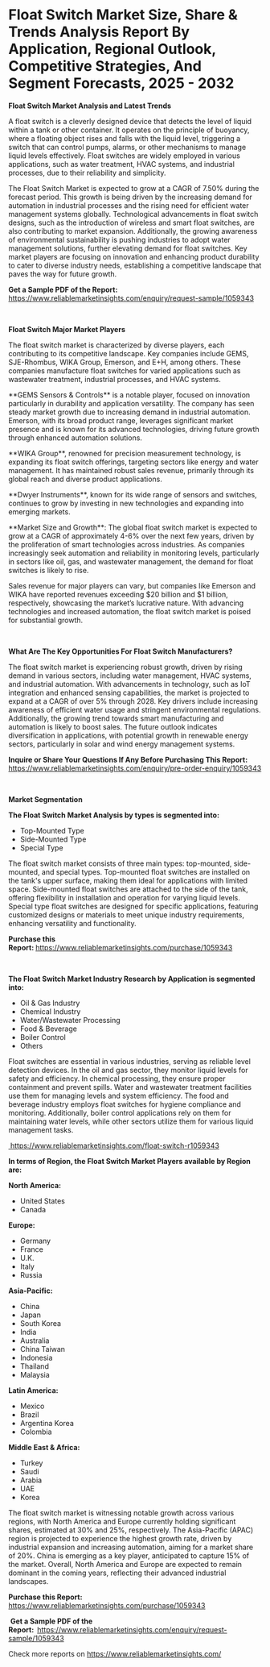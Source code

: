 <p><h1>Float Switch Market Size, Share & Trends Analysis Report By Application, Regional Outlook, Competitive Strategies, And Segment Forecasts, 2025 - 2032</h1></p><p><strong>Float Switch Market Analysis and Latest Trends</strong></p>
<p><p>A float switch is a cleverly designed device that detects the level of liquid within a tank or other container. It operates on the principle of buoyancy, where a floating object rises and falls with the liquid level, triggering a switch that can control pumps, alarms, or other mechanisms to manage liquid levels effectively. Float switches are widely employed in various applications, such as water treatment, HVAC systems, and industrial processes, due to their reliability and simplicity.</p><p>The Float Switch Market is expected to grow at a CAGR of 7.50% during the forecast period. This growth is being driven by the increasing demand for automation in industrial processes and the rising need for efficient water management systems globally. Technological advancements in float switch designs, such as the introduction of wireless and smart float switches, are also contributing to market expansion. Additionally, the growing awareness of environmental sustainability is pushing industries to adopt water management solutions, further elevating demand for float switches. Key market players are focusing on innovation and enhancing product durability to cater to diverse industry needs, establishing a competitive landscape that paves the way for future growth.</p></p>
<p><strong>Get a Sample PDF of the Report:&nbsp;</strong> <a href="https://www.reliablemarketinsights.com/enquiry/request-sample/1059343?utm_campaign=3314&utm_medium=2&utm_source=Github&utm_content=ia&utm_term=06042025&utm_id=float-switch">https://www.reliablemarketinsights.com/enquiry/request-sample/1059343</a></p>
<p>&nbsp;</p>
<p><strong>Float Switch Major Market Players</strong></p>
<p><p>The float switch market is characterized by diverse players, each contributing to its competitive landscape. Key companies include GEMS, SJE-Rhombus, WIKA Group, Emerson, and E+H, among others. These companies manufacture float switches for varied applications such as wastewater treatment, industrial processes, and HVAC systems.</p><p>**GEMS Sensors & Controls** is a notable player, focused on innovation particularly in durability and application versatility. The company has seen steady market growth due to increasing demand in industrial automation. Emerson, with its broad product range, leverages significant market presence and is known for its advanced technologies, driving future growth through enhanced automation solutions.</p><p>**WIKA Group**, renowned for precision measurement technology, is expanding its float switch offerings, targeting sectors like energy and water management. It has maintained robust sales revenue, primarily through its global reach and diverse product applications.</p><p>**Dwyer Instruments**, known for its wide range of sensors and switches, continues to grow by investing in new technologies and expanding into emerging markets. </p><p>**Market Size and Growth**: The global float switch market is expected to grow at a CAGR of approximately 4-6% over the next few years, driven by the proliferation of smart technologies across industries. As companies increasingly seek automation and reliability in monitoring levels, particularly in sectors like oil, gas, and wastewater management, the demand for float switches is likely to rise.</p><p>Sales revenue for major players can vary, but companies like Emerson and WIKA have reported revenues exceeding $20 billion and $1 billion, respectively, showcasing the market’s lucrative nature. With advancing technologies and increased automation, the float switch market is poised for substantial growth.</p></p>
<p>&nbsp;</p>
<p><strong>What Are The Key Opportunities For Float Switch Manufacturers?</strong></p>
<p><p>The float switch market is experiencing robust growth, driven by rising demand in various sectors, including water management, HVAC systems, and industrial automation. With advancements in technology, such as IoT integration and enhanced sensing capabilities, the market is projected to expand at a CAGR of over 5% through 2028. Key drivers include increasing awareness of efficient water usage and stringent environmental regulations. Additionally, the growing trend towards smart manufacturing and automation is likely to boost sales. The future outlook indicates diversification in applications, with potential growth in renewable energy sectors, particularly in solar and wind energy management systems.</p></p>
<p><strong>Inquire or Share Your Questions If Any Before Purchasing This Report:</strong> <a href="https://www.reliablemarketinsights.com/enquiry/pre-order-enquiry/1059343?utm_campaign=3314&utm_medium=2&utm_source=Github&utm_content=ia&utm_term=06042025&utm_id=float-switch">https://www.reliablemarketinsights.com/enquiry/pre-order-enquiry/1059343</a></p>
<p>&nbsp;</p>
<p><strong>Market Segmentation</strong></p>
<p><strong>The Float Switch Market Analysis by types is segmented into:</strong></p>
<p><ul><li>Top-Mounted Type</li><li>Side-Mounted Type</li><li>Special Type</li></ul></p>
<p><p>The float switch market consists of three main types: top-mounted, side-mounted, and special types. Top-mounted float switches are installed on the tank's upper surface, making them ideal for applications with limited space. Side-mounted float switches are attached to the side of the tank, offering flexibility in installation and operation for varying liquid levels. Special type float switches are designed for specific applications, featuring customized designs or materials to meet unique industry requirements, enhancing versatility and functionality.</p></p>
<p><strong>Purchase this Report:&nbsp;</strong><a href="https://www.reliablemarketinsights.com/purchase/1059343?utm_campaign=3314&utm_medium=2&utm_source=Github&utm_content=ia&utm_term=06042025&utm_id=float-switch">https://www.reliablemarketinsights.com/purchase/1059343</a></p>
<p>&nbsp;</p>
<p><strong>The Float Switch Market Industry Research by Application is segmented into:</strong></p>
<p><ul><li>Oil & Gas Industry</li><li>Chemical Industry</li><li>Water/Wastewater Processing</li><li>Food & Beverage</li><li>Boiler Control</li><li>Others</li></ul></p>
<p><p>Float switches are essential in various industries, serving as reliable level detection devices. In the oil and gas sector, they monitor liquid levels for safety and efficiency. In chemical processing, they ensure proper containment and prevent spills. Water and wastewater treatment facilities use them for managing levels and system efficiency. The food and beverage industry employs float switches for hygiene compliance and monitoring. Additionally, boiler control applications rely on them for maintaining water levels, while other sectors utilize them for various liquid management tasks.</p></p>
<p><a href="https://www.reliablemarketinsights.com/float-switch-r1059343?utm_campaign=3314&utm_medium=2&utm_source=Github&utm_content=ia&utm_term=06042025&utm_id=float-switch">&nbsp;https://www.reliablemarketinsights.com/float-switch-r1059343</a></p>
<p><strong>In terms of Region, the Float Switch Market Players available by Region are:</strong></p>
<p>
    <p> <strong> North America: </strong>
        <ul>
            <li>United States</li>
            <li>Canada</li>
        </ul>
        </p> 
    <p> <strong> Europe: </strong>
        <ul>
            <li>Germany</li>
            <li>France</li>
            <li>U.K.</li>
            <li>Italy</li>
            <li>Russia</li>
        </ul>
        </p> 
    <p> <strong> Asia-Pacific: </strong>
        <ul>
            <li>China</li>
            <li>Japan</li>
            <li>South Korea</li>
            <li>India</li>
            <li>Australia</li>
            <li>China Taiwan</li>
            <li>Indonesia</li>
            <li>Thailand</li>
            <li>Malaysia</li>
        </ul>
        </p> 
    <p> <strong> Latin America: </strong>
        <ul>
            <li>Mexico</li>
            <li>Brazil</li>
            <li>Argentina Korea</li>
            <li>Colombia</li>
        </ul>
        </p> 
    <p> <strong> Middle East & Africa: </strong>
        <ul>
            <li>Turkey</li>
            <li>Saudi</li>
            <li>Arabia</li>
            <li>UAE</li>
            <li>Korea</li>
        </ul>
    </p>
    </p>
<p><p>The float switch market is witnessing notable growth across various regions, with North America and Europe currently holding significant shares, estimated at 30% and 25%, respectively. The Asia-Pacific (APAC) region is projected to experience the highest growth rate, driven by industrial expansion and increasing automation, aiming for a market share of 20%. China is emerging as a key player, anticipated to capture 15% of the market. Overall, North America and Europe are expected to remain dominant in the coming years, reflecting their advanced industrial landscapes.</p></p>
<p><strong>Purchase this Report: </strong><a href="https://www.reliablemarketinsights.com/purchase/1059343?utm_campaign=3314&utm_medium=2&utm_source=Github&utm_content=ia&utm_term=06042025&utm_id=float-switch">https://www.reliablemarketinsights.com/purchase/1059343</a></p>
<p>&nbsp;<strong>Get a Sample PDF of the Report:&nbsp;&nbsp;</strong><a href="https://www.reliablemarketinsights.com/enquiry/request-sample/1059343?utm_campaign=3314&utm_medium=2&utm_source=Github&utm_content=ia&utm_term=06042025&utm_id=float-switch">https://www.reliablemarketinsights.com/enquiry/request-sample/1059343</a></p>
<p><strong></strong></p>
<p>Check more reports on <a href="https://www.reliablemarketinsights.com/?utm_campaign=3314&utm_medium=2&utm_source=Github&utm_content=ia&utm_term=06042025&utm_id=float-switch">https://www.reliablemarketinsights.com/</a></p>